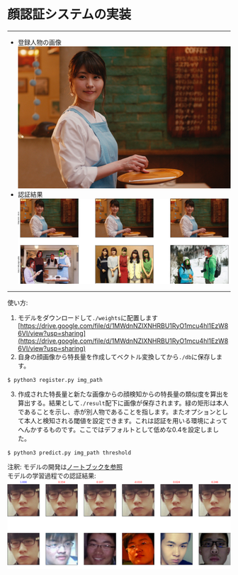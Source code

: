 # 顔認証システムの実装  
---  
+ 登録人物の画像  
![./img/sample](./img/sample/sample_register.jpg)    
+ 認証結果  
![alt](./img/proto/recognized.png)  
  
---  
  
使い方:  
1. モデルをダウンロードして`./weights`に配置します  
[https://drive.google.com/file/d/1MWdnNZIXNHRBU1RyO1mcu4hl1EzW86VI/view?usp=sharing](https://drive.google.com/file/d/1MWdnNZIXNHRBU1RyO1mcu4hl1EzW86VI/view?usp=sharing)  
2. 自身の顔画像から特長量を作成してベクトル変換してから`./db`に保存します。  
```
$ python3 register.py img_path
```
3. 作成された特長量と新たな画像からの顔検知からの特長量の類似度を算出を算出する。結果として`./result`配下に画像が保存されます。緑の矩形は本人であることを示し、赤が別人物であることを指します。またオプションとして本人と検知される閾値を設定できます。これは認証を用いる環境によってへんかするものです。ここではデフォルトとして低めな0.4を設定しました。    
```
$ python3 predict.py img_path threshold
```  
注釈: モデルの開発は[ノートブックを参照](./notebook)  
モデルの学習過程での認証結果:     
![alt](./img/proto/sim_face.png)    
